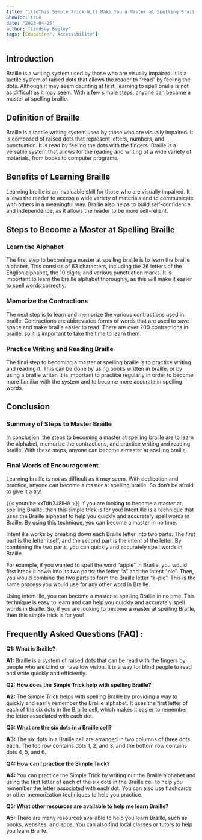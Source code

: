 ```yaml
---
title: "illeThis Simple Trick Will Make You a Master at Spelling Braille!"
ShowToc: true 
date: "2023-04-25"
author: "Lindsay Begley" 
tags: [Education", Accessibility"]
---
```

## Introduction
Braille is a writing system used by those who are visually impaired. It is a tactile system of raised dots that allows the reader to “read” by feeling the dots. Although it may seem daunting at first, learning to spell braille is not as difficult as it may seem. With a few simple steps, anyone can become a master at spelling braille.

## Definition of Braille
Braille is a tactile writing system used by those who are visually impaired. It is composed of raised dots that represent letters, numbers, and punctuation. It is read by feeling the dots with the fingers. Braille is a versatile system that allows for the reading and writing of a wide variety of materials, from books to computer programs.

## Benefits of Learning Braille
Learning braille is an invaluable skill for those who are visually impaired. It allows the reader to access a wide variety of materials and to communicate with others in a meaningful way. Braille also helps to build self-confidence and independence, as it allows the reader to be more self-reliant.

## Steps to Become a Master at Spelling Braille

### Learn the Alphabet
The first step to becoming a master at spelling braille is to learn the braille alphabet. This consists of 63 characters, including the 26 letters of the English alphabet, the 10 digits, and various punctuation marks. It is important to learn the braille alphabet thoroughly, as this will make it easier to spell words correctly.

### Memorize the Contractions
The next step is to learn and memorize the various contractions used in braille. Contractions are abbreviated forms of words that are used to save space and make braille easier to read. There are over 200 contractions in braille, so it is important to take the time to learn them.

### Practice Writing and Reading Braille
The final step to becoming a master at spelling braille is to practice writing and reading it. This can be done by using books written in braille, or by using a braille writer. It is important to practice regularly in order to become more familiar with the system and to become more accurate in spelling words.

## Conclusion

### Summary of Steps to Master Braille
In conclusion, the steps to becoming a master at spelling braille are to learn the alphabet, memorize the contractions, and practice writing and reading braille. With these steps, anyone can become a master at spelling braille.

### Final Words of Encouragement
Learning braille is not as difficult as it may seem. With dedication and practice, anyone can become a master at spelling braille. So don’t be afraid to give it a try!

{{< youtube xxTdh2J8lHA >}} 
If you are looking to become a master at spelling Braille, then this simple trick is for you! Intent ille is a technique that uses the Braille alphabet to help you quickly and accurately spell words in Braille. By using this technique, you can become a master in no time.

Intent ille works by breaking down each Braille letter into two parts. The first part is the letter itself, and the second part is the intent of the letter. By combining the two parts, you can quickly and accurately spell words in Braille.

For example, if you wanted to spell the word “apple” in Braille, you would first break it down into its two parts: the letter “a” and the intent “ple”. Then, you would combine the two parts to form the Braille letter “a-ple”. This is the same process you would use for any other word in Braille.

Using intent ille, you can become a master at spelling Braille in no time. This technique is easy to learn and can help you quickly and accurately spell words in Braille. So, if you are looking to become a master at spelling Braille, then this simple trick is for you!

## Frequently Asked Questions (FAQ) :
**Q1: What is Braille?**

**A1:** Braille is a system of raised dots that can be read with the fingers by people who are blind or have low vision. It is a way for blind people to read and write quickly and efficiently.

**Q2: How does the Simple Trick help with spelling Braille?**

**A2:** The Simple Trick helps with spelling Braille by providing a way to quickly and easily remember the Braille alphabet. It uses the first letter of each of the six dots in the Braille cell, which makes it easier to remember the letter associated with each dot.

**Q3: What are the six dots in a Braille cell?**

**A3:** The six dots in a Braille cell are arranged in two columns of three dots each. The top row contains dots 1, 2, and 3, and the bottom row contains dots 4, 5, and 6.

**Q4: How can I practice the Simple Trick?**

**A4:** You can practice the Simple Trick by writing out the Braille alphabet and using the first letter of each of the six dots in the Braille cell to help you remember the letter associated with each dot. You can also use flashcards or other memorization techniques to help you practice.

**Q5: What other resources are available to help me learn Braille?**

**A5:** There are many resources available to help you learn Braille, such as books, websites, and apps. You can also find local classes or tutors to help you learn Braille.





